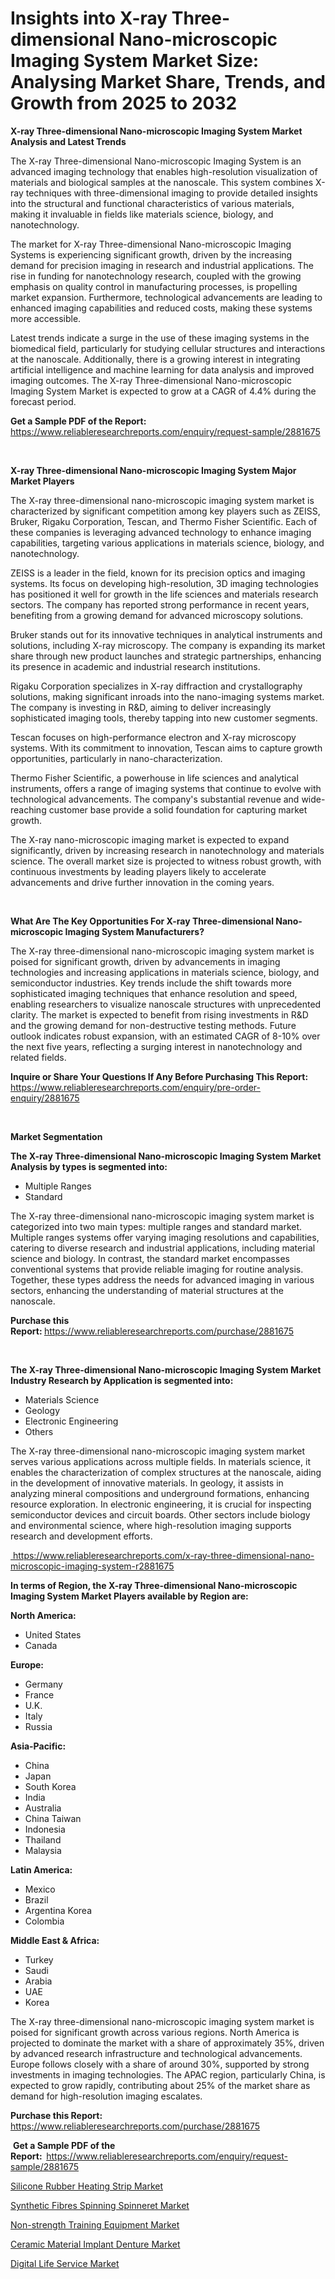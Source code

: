 <p><h1>Insights into X-ray Three-dimensional Nano-microscopic Imaging System Market Size: Analysing Market Share, Trends, and Growth from 2025 to 2032</h1></p><p><strong>X-ray Three-dimensional Nano-microscopic Imaging System Market Analysis and Latest Trends</strong></p>
<p><p>The X-ray Three-dimensional Nano-microscopic Imaging System is an advanced imaging technology that enables high-resolution visualization of materials and biological samples at the nanoscale. This system combines X-ray techniques with three-dimensional imaging to provide detailed insights into the structural and functional characteristics of various materials, making it invaluable in fields like materials science, biology, and nanotechnology.</p><p>The market for X-ray Three-dimensional Nano-microscopic Imaging Systems is experiencing significant growth, driven by the increasing demand for precision imaging in research and industrial applications. The rise in funding for nanotechnology research, coupled with the growing emphasis on quality control in manufacturing processes, is propelling market expansion. Furthermore, technological advancements are leading to enhanced imaging capabilities and reduced costs, making these systems more accessible.</p><p>Latest trends indicate a surge in the use of these imaging systems in the biomedical field, particularly for studying cellular structures and interactions at the nanoscale. Additionally, there is a growing interest in integrating artificial intelligence and machine learning for data analysis and improved imaging outcomes. The X-ray Three-dimensional Nano-microscopic Imaging System Market is expected to grow at a CAGR of 4.4% during the forecast period.</p></p>
<p><strong>Get a Sample PDF of the Report:&nbsp;</strong> <a href="https://www.reliableresearchreports.com/enquiry/request-sample/2881675?utm_campaign=36&utm_medium=2&utm_source=Github&utm_content=ia&utm_term=12032025&utm_id=x-ray-three-dimensional-nano-microscopic-imaging-system">https://www.reliableresearchreports.com/enquiry/request-sample/2881675</a></p>
<p>&nbsp;</p>
<p><strong>X-ray Three-dimensional Nano-microscopic Imaging System Major Market Players</strong></p>
<p><p>The X-ray three-dimensional nano-microscopic imaging system market is characterized by significant competition among key players such as ZEISS, Bruker, Rigaku Corporation, Tescan, and Thermo Fisher Scientific. Each of these companies is leveraging advanced technology to enhance imaging capabilities, targeting various applications in materials science, biology, and nanotechnology.</p><p>ZEISS is a leader in the field, known for its precision optics and imaging systems. Its focus on developing high-resolution, 3D imaging technologies has positioned it well for growth in the life sciences and materials research sectors. The company has reported strong performance in recent years, benefiting from a growing demand for advanced microscopy solutions.</p><p>Bruker stands out for its innovative techniques in analytical instruments and solutions, including X-ray microscopy. The company is expanding its market share through new product launches and strategic partnerships, enhancing its presence in academic and industrial research institutions.</p><p>Rigaku Corporation specializes in X-ray diffraction and crystallography solutions, making significant inroads into the nano-imaging systems market. The company is investing in R&D, aiming to deliver increasingly sophisticated imaging tools, thereby tapping into new customer segments.</p><p>Tescan focuses on high-performance electron and X-ray microscopy systems. With its commitment to innovation, Tescan aims to capture growth opportunities, particularly in nano-characterization.</p><p>Thermo Fisher Scientific, a powerhouse in life sciences and analytical instruments, offers a range of imaging systems that continue to evolve with technological advancements. The company's substantial revenue and wide-reaching customer base provide a solid foundation for capturing market growth.</p><p>The X-ray nano-microscopic imaging market is expected to expand significantly, driven by increasing research in nanotechnology and materials science. The overall market size is projected to witness robust growth, with continuous investments by leading players likely to accelerate advancements and drive further innovation in the coming years.</p></p>
<p>&nbsp;</p>
<p><strong>What Are The Key Opportunities For X-ray Three-dimensional Nano-microscopic Imaging System Manufacturers?</strong></p>
<p><p>The X-ray three-dimensional nano-microscopic imaging system market is poised for significant growth, driven by advancements in imaging technologies and increasing applications in materials science, biology, and semiconductor industries. Key trends include the shift towards more sophisticated imaging techniques that enhance resolution and speed, enabling researchers to visualize nanoscale structures with unprecedented clarity. The market is expected to benefit from rising investments in R&D and the growing demand for non-destructive testing methods. Future outlook indicates robust expansion, with an estimated CAGR of 8-10% over the next five years, reflecting a surging interest in nanotechnology and related fields.</p></p>
<p><strong>Inquire or Share Your Questions If Any Before Purchasing This Report:</strong> <a href="https://www.reliableresearchreports.com/enquiry/pre-order-enquiry/2881675?utm_campaign=36&utm_medium=2&utm_source=Github&utm_content=ia&utm_term=12032025&utm_id=x-ray-three-dimensional-nano-microscopic-imaging-system">https://www.reliableresearchreports.com/enquiry/pre-order-enquiry/2881675</a></p>
<p>&nbsp;</p>
<p><strong>Market Segmentation</strong></p>
<p><strong>The X-ray Three-dimensional Nano-microscopic Imaging System Market Analysis by types is segmented into:</strong></p>
<p><ul><li>Multiple Ranges</li><li>Standard</li></ul></p>
<p><p>The X-ray three-dimensional nano-microscopic imaging system market is categorized into two main types: multiple ranges and standard market. Multiple ranges systems offer varying imaging resolutions and capabilities, catering to diverse research and industrial applications, including material science and biology. In contrast, the standard market encompasses conventional systems that provide reliable imaging for routine analysis. Together, these types address the needs for advanced imaging in various sectors, enhancing the understanding of material structures at the nanoscale.</p></p>
<p><strong>Purchase this Report:&nbsp;</strong><a href="https://www.reliableresearchreports.com/purchase/2881675?utm_campaign=36&utm_medium=2&utm_source=Github&utm_content=ia&utm_term=12032025&utm_id=x-ray-three-dimensional-nano-microscopic-imaging-system">https://www.reliableresearchreports.com/purchase/2881675</a></p>
<p>&nbsp;</p>
<p><strong>The X-ray Three-dimensional Nano-microscopic Imaging System Market Industry Research by Application is segmented into:</strong></p>
<p><ul><li>Materials Science</li><li>Geology</li><li>Electronic Engineering</li><li>Others</li></ul></p>
<p><p>The X-ray three-dimensional nano-microscopic imaging system market serves various applications across multiple fields. In materials science, it enables the characterization of complex structures at the nanoscale, aiding in the development of innovative materials. In geology, it assists in analyzing mineral compositions and underground formations, enhancing resource exploration. In electronic engineering, it is crucial for inspecting semiconductor devices and circuit boards. Other sectors include biology and environmental science, where high-resolution imaging supports research and development efforts.</p></p>
<p><a href="https://www.reliableresearchreports.com/x-ray-three-dimensional-nano-microscopic-imaging-system-r2881675?utm_campaign=36&utm_medium=2&utm_source=Github&utm_content=ia&utm_term=12032025&utm_id=x-ray-three-dimensional-nano-microscopic-imaging-system">&nbsp;https://www.reliableresearchreports.com/x-ray-three-dimensional-nano-microscopic-imaging-system-r2881675</a></p>
<p><strong>In terms of Region, the X-ray Three-dimensional Nano-microscopic Imaging System Market Players available by Region are:</strong></p>
<p>
    <p> <strong> North America: </strong>
        <ul>
            <li>United States</li>
            <li>Canada</li>
        </ul>
        </p> 
    <p> <strong> Europe: </strong>
        <ul>
            <li>Germany</li>
            <li>France</li>
            <li>U.K.</li>
            <li>Italy</li>
            <li>Russia</li>
        </ul>
        </p> 
    <p> <strong> Asia-Pacific: </strong>
        <ul>
            <li>China</li>
            <li>Japan</li>
            <li>South Korea</li>
            <li>India</li>
            <li>Australia</li>
            <li>China Taiwan</li>
            <li>Indonesia</li>
            <li>Thailand</li>
            <li>Malaysia</li>
        </ul>
        </p> 
    <p> <strong> Latin America: </strong>
        <ul>
            <li>Mexico</li>
            <li>Brazil</li>
            <li>Argentina Korea</li>
            <li>Colombia</li>
        </ul>
        </p> 
    <p> <strong> Middle East & Africa: </strong>
        <ul>
            <li>Turkey</li>
            <li>Saudi</li>
            <li>Arabia</li>
            <li>UAE</li>
            <li>Korea</li>
        </ul>
    </p>
    </p>
<p><p>The X-ray three-dimensional nano-microscopic imaging system market is poised for significant growth across various regions. North America is projected to dominate the market with a share of approximately 35%, driven by advanced research infrastructure and technological advancements. Europe follows closely with a share of around 30%, supported by strong investments in imaging technologies. The APAC region, particularly China, is expected to grow rapidly, contributing about 25% of the market share as demand for high-resolution imaging escalates.</p></p>
<p><strong>Purchase this Report: </strong><a href="https://www.reliableresearchreports.com/purchase/2881675?utm_campaign=36&utm_medium=2&utm_source=Github&utm_content=ia&utm_term=12032025&utm_id=x-ray-three-dimensional-nano-microscopic-imaging-system">https://www.reliableresearchreports.com/purchase/2881675</a></p>
<p>&nbsp;<strong>Get a Sample PDF of the Report:&nbsp;&nbsp;</strong><a href="https://www.reliableresearchreports.com/enquiry/request-sample/2881675?utm_campaign=36&utm_medium=2&utm_source=Github&utm_content=ia&utm_term=12032025&utm_id=x-ray-three-dimensional-nano-microscopic-imaging-system">https://www.reliableresearchreports.com/enquiry/request-sample/2881675</a></p>
<p><strong></strong></p>
<p><p><a href="https://github.com/adelanwkadua/Market-Research-Report-List-1/blob/main/silicone-rubber-heating-strip-market.md?utm_campaign=36&utm_medium=2&utm_source=Github&utm_content=ia&utm_term=12032025&utm_id=x-ray-three-dimensional-nano-microscopic-imaging-system">Silicone Rubber Heating Strip Market</a></p><p><a href="https://github.com/leijavaagexo/Market-Research-Report-List-1/blob/main/synthetic-fibres-spinning-spinneret-market.md?utm_campaign=36&utm_medium=2&utm_source=Github&utm_content=ia&utm_term=12032025&utm_id=x-ray-three-dimensional-nano-microscopic-imaging-system">Synthetic Fibres Spinning Spinneret Market</a></p><p><a href="https://github.com/mokeleveisel/Market-Research-Report-List-1/blob/main/non-strength-training-equipment-market.md?utm_campaign=36&utm_medium=2&utm_source=Github&utm_content=ia&utm_term=12032025&utm_id=x-ray-three-dimensional-nano-microscopic-imaging-system">Non-strength Training Equipment Market</a></p><p><a href="https://github.com/abidomamen/Market-Research-Report-List-1/blob/main/ceramic-material-implant-denture-market.md?utm_campaign=36&utm_medium=2&utm_source=Github&utm_content=ia&utm_term=12032025&utm_id=x-ray-three-dimensional-nano-microscopic-imaging-system">Ceramic Material Implant Denture Market</a></p><p><a href="https://github.com/tanckfelli84/Market-Research-Report-List-1/blob/main/digital-life-service-market.md?utm_campaign=36&utm_medium=2&utm_source=Github&utm_content=ia&utm_term=12032025&utm_id=x-ray-three-dimensional-nano-microscopic-imaging-system">Digital Life Service Market</a></p></p>